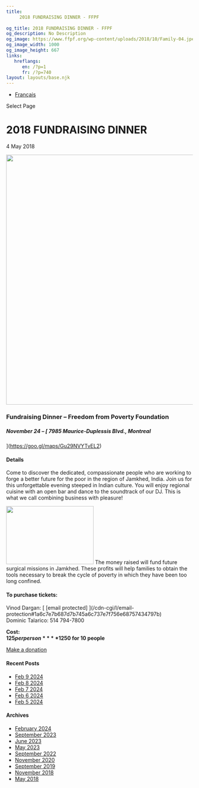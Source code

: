 ```yaml
---
title: 
     2018 FUNDRAISING DINNER - FFPF
    
og_title: 2018 FUNDRAISING DINNER - FFPF
og_description: No Description
og_image: https://www.ffpf.org/wp-content/uploads/2018/10/Family-04.jpeg
og_image_width: 1000
og_image_height: 667
links:
   hreflangs:
      en: /?p=1
      fr: /?p=740
layout: layouts/base.njk
---
```


  * [ Français ](/fr)

[ ]( )

Select Page

#  2018 FUNDRAISING DINNER

4 May 2018

<img src='/wp-content/uploads/2018/10/Family-04.webp' width='1080'
height='675' />

###  Fundraising Dinner – Freedom from Poverty Foundation

#####  November 24 – [ 7985 Maurice-Duplessis Blvd., Montreal
](https://goo.gl/maps/Gu29NVYTvEL2)

####  Details

Come to discover the dedicated, compassionate people who are working to forge
a better future for the poor in the region of Jamkhed, India. Join us for this
unforgettable evening steeped in Indian culture. You will enjoy regional
cuisine with an open bar and dance to the soundtrack of our DJ. This is what
we call combining business with pleasure!

<img src='/wp-content/uploads/2018/10/Family-04-300x200.webp' width='236'
height='157' /> The money raised will fund future surgical missions in
Jamkhed. These profits will help families to obtain the tools necessary to
break the cycle of poverty in which they have been too long confined.

####  To purchase tickets:

Vinod Dargan: [ [email protected]  ](/cdn-cgi/l/email-
protection#1a6c7e7b687d7b745a6c737e7f756e68757434797b)  
Dominic Talarico: 514 794-7800

**Cost:**  
**$125 per person**  
**$1250 for 10 people**

[ Make a donation ](/donate/)

####  Recent Posts

  * [ Feb 9 2024 ]( /article/2024/02/09/feb-9-2024/)
  * [ Feb 8 2024 ]( /article/2024/02/08/feb-8-2024/)
  * [ Feb 7 2024 ]( /article/2024/02/07/feb-7-2024/)
  * [ Feb 6 2024 ]( /article/2024/02/06/feb-6-2024/)
  * [ Feb 5 2024 ]( /article/2024/02/05/feb-5-2024/)

####  Archives

  * [ February 2024 ]( /article/2024/02/)
  * [ September 2023 ]( /article/2023/09/)
  * [ June 2023 ]( /article/2023/06/)
  * [ May 2023 ]( /article/2023/05/)
  * [ September 2022 ]( /article/2022/09/)
  * [ November 2020 ]( /article/2020/11/)
  * [ September 2019 ]( /article/2019/09/)
  * [ November 2018 ](/11/)
  * [ May 2018 ](/)



